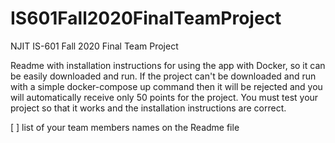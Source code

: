 # IS601Fall2020FinalTeamProject
NJIT IS-601 Fall 2020 Final Team Project

Readme with installation instructions for using the app with Docker, so it can be easily downloaded and run.  If the project can't be downloaded and run with a simple docker-compose up command then it will be rejected and you will automatically receive only 50 points for the project.   You must test your project so that it works and the installation instructions are correct.

[ ] list of your team members names on the Readme file
